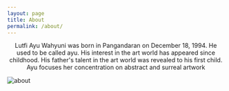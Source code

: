 ```yaml
---
layout: page
title: About
permalink: /about/
---
```


<p style="text-align: center;">Lutfi Ayu Wahyuni was born in Pangandaran on December 18, 1994.
He used to be called ayu.
His interest in the art world has appeared since childhood.
His father's talent in the art world was revealed to his first child.
Ayu focuses her concentration on abstract and surreal artwork</p>

![about](https://s-media-cache-ak0.pinimg.com/736x/e8/0c/96/e80c96e25f52a9e0726aa08b1b5e11c8--dope-art-flower-children.jpg)